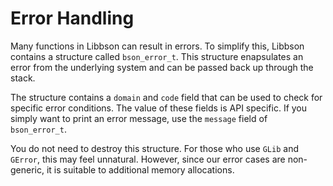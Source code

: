 # Error Handling

Many functions in Libbson can result in errors.
To simplify this, Libbson contains a structure called `bson_error_t`.
This structure enapsulates an error from the underlying system and can be passed back up through the stack.

The structure contains a `domain` and `code` field that can be used to check for specific error conditions.
The value of these fields is API specific.
If you simply want to print an error message, use the `message` field of `bson_error_t`.

You do not need to destroy this structure.
For those who use `GLib` and `GError`, this may feel unnatural.
However, since our error cases are non-generic, it is suitable to additional memory allocations.

